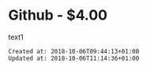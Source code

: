 # Github - $4.00

text1

    Created at: 2018-10-06T09:44:13+01:00
    Updated at: 2018-10-06T11:14:36+01:00

